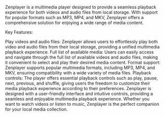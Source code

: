 Zenplayer is a multimedia player designed to provide a seamless playback experience for both videos and audio files from local storage. With support for popular formats such as MP3, MP4, and MKV, Zenplayer offers a comprehensive solution for enjoying a wide range of media content.

Key Features:

Play videos and audio files: Zenplayer allows users to effortlessly play both video and audio files from their local storage, providing a unified multimedia playback experience.
Full list of available media: Users can easily access and navigate through the full list of available videos and audio files, making it convenient to select and play their desired media content.
Format support: Zenplayer supports popular multimedia formats, including MP3, MP4, and MKV, ensuring compatibility with a wide variety of media files.
Playback controls: The player offers essential playback controls such as play, pause, next, previous, and shuffle, giving users the freedom to customize their media playback experience according to their preferences.
Zenplayer is designed with a user-friendly interface and intuitive controls, providing a seamless and enjoyable multimedia playback experience. Whether you want to watch videos or listen to music, Zenplayer is the perfect companion for your local media collection.
